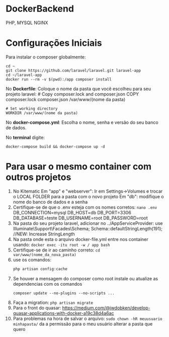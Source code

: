 # DockerBackend
PHP, MYSQL NGINX

# Configurações Iniciais
Para instalar o composer globalmente:
```
cd ~
git clone https://github.com/laravel/laravel.git laravel-app
cd ~/laravel-app
docker run --rm -v $(pwd):/app composer install
```
No **Dockerfile**:
Coloque o nome da pasta que você escolheu para seu projeto laravel:
    # Copy composer.lock and composer.json
    COPY composer.lock composer.json /var/www/(nome da pasta)

    # Set working directory
    WORKDIR /var/www/(nome da pasta)
    
No **docker-compose.yml**:
Escolha o nome, senha e versão do seu banco de dados.

No **terminal** digite: 
```
docker-compose build && docker-compose up -d
```
# Para usar o mesmo container com outros projetos
1. No Kitematic
    Em "app" e "webserver": Ir em Settings->Volumes e trocar o LOCAL FOLDER para a pasta com o novo projeto
    Em "db": modifique o nome do banco de dados e a senha
1. Certifique-se de que o .env esteja com os nomes corretos:
    ```nano .env```
    DB_CONNECTION=mysql
    DB_HOST=db
    DB_PORT=3306
    DB_DATABASE=teste
    DB_USERNAME=root
    DB_PASSWORD=root
1. Na pasta do seu projeto laravel, adicionar no ../AppServiceProvider:
use Illuminate\Support\Facades\Schema;
Schema::defaultStringLength(191); //NEW: Increase StringLength
1. Na pasta onde esta o arquivo docker-file.yml entre nos container usando:
    ```docker exec -itu root -w / app bash```
1. Certifique-se de ir ao caminho correto:
    ```cd var/www/(nome_da_nova_pasta)```
1. use os comandos:
    ```php artisan cache:clear
    php artisan config:cache
    ```
1.  Se houver a mensagem do composer como root instale ou atualize as dependencias com os comandos
    ```composer install --no-plugins --no-scripts ...
    composer update --no-plugins --no-scripts ...
    ```
1. Faça a migration:
    ```php artisan migrate```
1. Para o front do quasar:
  https://medium.com/@jwdobken/develop-quasar-applications-with-docker-a19c38d4a6ac
1. Para problemas na hora de salvar o arquivo:
  ```sudo chown -hR meuusuario minhapasta/``` da a permissão para o meu usuário alterar a pasta que quero
